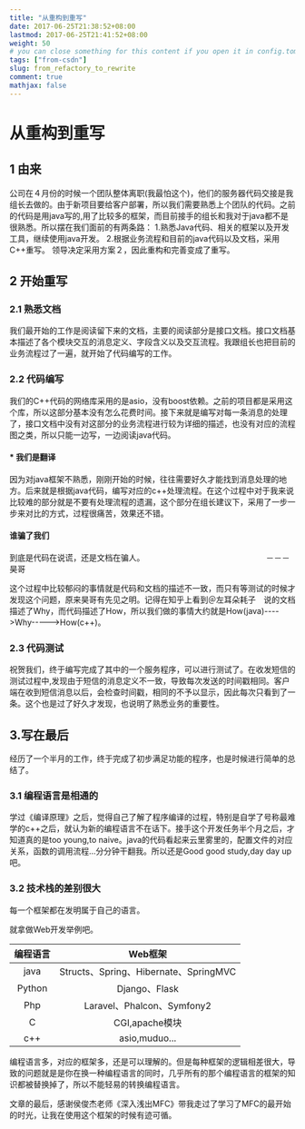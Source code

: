 ```yaml
---
title: "从重构到重写"
date: 2017-06-25T21:38:52+08:00
lastmod: 2017-06-25T21:41:52+08:00
weight: 50
# you can close something for this content if you open it in config.toml.
tags: ["from-csdn"]
slug: from_refactory_to_rewrite
comment: true
mathjax: false
---
```


# 从重构到重写

## 1 由来
公司在４月份的时候一个团队整体离职(我最怕这个)，他们的服务器代码交接是我组长去做的。由于新项目要给客户部署，所以我们需要熟悉上个团队的代码。之前的代码是用java写的,用了比较多的框架，而目前接手的组长和我对于java都不是很熟悉。所以摆在我们面前的有两条路：
1.熟悉Java代码、相关的框架以及开发工具，继续使用java开发。
2.根据业务流程和目前的java代码以及文档，采用C++重写。
领导决定采用方案２，因此重构和完善变成了重写。
## 2 开始重写
### 2.1 熟悉文档
我们最开始的工作是阅读留下来的文档，主要的阅读部分是接口文档。接口文档基本描述了各个模块交互的消息定义、字段含义以及交互流程。我跟组长也把目前的业务流程过了一遍，就开始了代码编写的工作。

### 2.2 代码编写
我们的C++代码的网络库采用的是asio，没有boost依赖。之前的项目都是采用这个库，所以这部分基本没有怎么花费时间。接下来就是编写对每一条消息的处理了，接口文档中没有对这部分的业务流程进行较为详细的描述，也没有对应的流程图之类，所以只能一边写，一边阅读java代码。
#### * 我们是翻译
因为对java框架不熟悉，刚刚开始的时候，往往需要好久才能找到消息处理的地方。后来就是根据java代码，编写对应的c++处理流程。在这个过程中对于我来说比较难的部分就是不要有处理流程的遗漏，这个部分在组长建议下，采用了一步一步来对比的方式，过程很痛苦，效果还不错。

#### 谁骗了我们
>
到底是代码在说谎，还是文档在骗人。
　　　　　　　　　　　　　　　－－－昊哥
			
这个过程中比较郁闷的事情就是代码和文档的描述不一致，而只有等测试的时候才发现这个问题，原来昊哥有先见之明。记得在知乎上看到＠左耳朵耗子　说的文档描述了Why，而代码描述了How，所以我们做的事情大约就是How(java)---->Why----->How(c++)。


### 2.3 代码测试	
祝贺我们，终于编写完成了其中的一个服务程序，可以进行测试了。在收发短信的测试过程中,发现由于短信的消息定义不一致，导致每次发送的时间戳相同。客户端在收到短信消息以后，会检查时间戳，相同的不予以显示，因此每次只看到了一条。这个也是过了好久才发现，也说明了熟悉业务的重要性。

## 3.写在最后                   
经历了一个半月的工作，终于完成了初步满足功能的程序，也是时候进行简单的总结了。
### 3.1 编程语言是相通的
学过《编译原理》之后，觉得自己了解了程序编译的过程，特别是自学了号称最难学的c++之后，就认为新的编程语言不在话下。接手这个开发任务半个月之后，才知道真的是too young,to naive。java的代码看起来云里雾里的，配置文件的对应关系，函数的调用流程...分分钟干翻我。所以还是Good good study,day day up吧。
### 3.2 技术栈的差别很大
>
每一个框架都在发明属于自己的语言。

就拿做Web开发举例吧。

|编程语言|Web框架|
|:----:|:------:|
|java|Structs、Spring、Hibernate、SpringMVC|
|Python|Django、Flask|
|Php|Laravel、Phalcon、Symfony2|
|C  |CGI,apache模块|
|c++|asio,muduo...|


编程语言多，对应的框架多，还是可以理解的。但是每种框架的逻辑相差很大，导致的问题就是是你在换一种编程语言的同时，几乎所有的那个编程语言的框架的知识都被替换掉了，所以不能轻易的转换编程语言。

文章的最后，感谢侯俊杰老师《深入浅出MFC》带我走过了学习了MFC的最开始的时光，让我在使用这个框架的时候有迹可循。